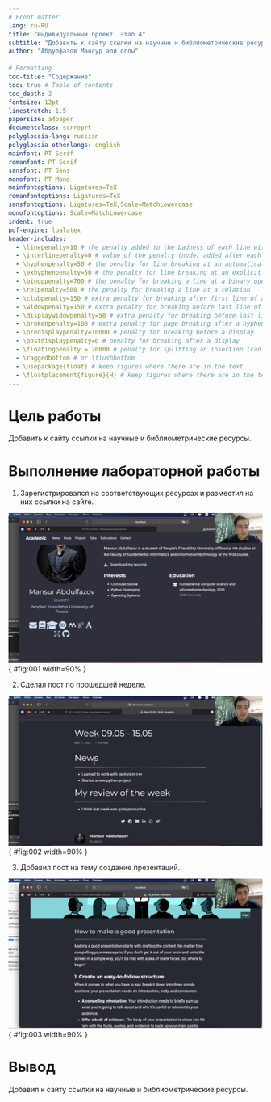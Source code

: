 ```yaml
---
# Front matter
lang: ru-RU
title: "Индивидуальный проект. Этап 4"
subtitle: "Добавить к сайту ссылки на научные и библиометрические ресурсы."
author: "Абдулфазов Мансур али оглы"

# Formatting
toc-title: "Содержание"
toc: true # Table of contents
toc_depth: 2
fontsize: 12pt
linestretch: 1.5
papersize: a4paper
documentclass: scrreprt
polyglossia-lang: russian
polyglossia-otherlangs: english
mainfont: PT Serif
romanfont: PT Serif
sansfont: PT Sans
monofont: PT Mono
mainfontoptions: Ligatures=TeX
romanfontoptions: Ligatures=TeX
sansfontoptions: Ligatures=TeX,Scale=MatchLowercase
monofontoptions: Scale=MatchLowercase
indent: true
pdf-engine: lualatex
header-includes:
  - \linepenalty=10 # the penalty added to the badness of each line within a paragraph (no associated penalty node) Increasing the value makes tex try to have fewer lines in the paragraph.
  - \interlinepenalty=0 # value of the penalty (node) added after each line of a paragraph.
  - \hyphenpenalty=50 # the penalty for line breaking at an automatically inserted hyphen
  - \exhyphenpenalty=50 # the penalty for line breaking at an explicit hyphen
  - \binoppenalty=700 # the penalty for breaking a line at a binary operator
  - \relpenalty=500 # the penalty for breaking a line at a relation
  - \clubpenalty=150 # extra penalty for breaking after first line of a paragraph
  - \widowpenalty=150 # extra penalty for breaking before last line of a paragraph
  - \displaywidowpenalty=50 # extra penalty for breaking before last line before a display math
  - \brokenpenalty=100 # extra penalty for page breaking after a hyphenated line
  - \predisplaypenalty=10000 # penalty for breaking before a display
  - \postdisplaypenalty=0 # penalty for breaking after a display
  - \floatingpenalty = 20000 # penalty for splitting an insertion (can only be split footnote in standard LaTeX)
  - \raggedbottom # or \flushbottom
  - \usepackage{float} # keep figures where there are in the text
  - \floatplacement{figure}{H} # keep figures where there are in the text
---
```



# Цель работы

Добавить к сайту ссылки на научные и библиометрические ресурсы.

# Выполнение лабораторной работы

1. Зарегистрировался на соответствующих ресурсах и разместил на них ссылки на сайте.

![Результат выполнения первого задания](./images_prj04/1.png){ #fig:001 width=90% }

2. Сделал пост по прошедшей неделе.

![Результат выполнения второго задания](./images_prj04/2.png){ #fig:002 width=90% }

3. Добавил пост на тему создание презентаций.

![Результат выполнения третьего задания](./images_prj04/3.png){ #fig:003 width=90% }


# Вывод

Добавил к сайту ссылки на научные и библиометрические ресурсы.

